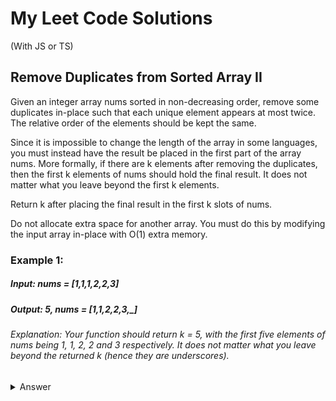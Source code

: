 # My Leet Code Solutions

(With JS or TS)

## Remove Duplicates from Sorted Array II
Given an integer array nums sorted in non-decreasing order, remove some duplicates in-place such that each unique element appears at most twice. The relative order of the elements should be kept the same.

Since it is impossible to change the length of the array in some languages, you must instead have the result be placed in the first part of the array nums. More formally, if there are k elements after removing the duplicates, then the first k elements of nums should hold the final result. It does not matter what you leave beyond the first k elements.

Return k after placing the final result in the first k slots of nums.

Do not allocate extra space for another array. You must do this by modifying the input array in-place with O(1) extra memory.

### Example 1:

##### Input: nums = [1,1,1,2,2,3]
##### Output: 5, nums = [1,1,2,2,3,_]
###### Explanation: Your function should return k = 5, with the first five elements of nums being 1, 1, 2, 2 and 3 respectively. It does not matter what you leave beyond the returned k (hence they are underscores).

<details>
<summary>Answer</summary>```
function removeDuplicates(nums) {
    if (nums.length === 0) return 0;
    
    let writeIndex = 1;  // Start from index 1 because index 0 is always valid
    let count = 1;       // Count the occurrences of the current number
    
    for (let i = 1; i < nums.length; i++) {
        if (nums[i] === nums[i - 1]) {
            count++;
        } else {
            count = 1;  // Reset count for a new element
        }
        
        if (count <= 2) {
            nums[writeIndex] = nums[i];
            writeIndex++;
        }
    }
    
    return writeIndex;
}```


## Jump Games II
You are given a 0-indexed array of integers nums of length n. You are initially positioned at nums[0].

Each element nums[i] represents the maximum length of a forward jump from index i. In other words, if you are at nums[i], you can jump to any nums[i + j] where:


Return the minimum number of jumps to reach nums[n - 1]. The test cases are generated such that you can reach nums[n - 1].

#### Example 1:

##### Input: nums = [2,3,1,1,4]
##### Output: 2
##### Explanation: The minimum number of jumps to reach the last index is 2. Jump 1 step from index 0 to 1, then 3 steps to the last index.

<details>
<summary>Answerrr</summary>
```const canJump = (nums) => {
    let farthest = 0;
    
    for (let i = 0; i <= farthest; i++) {
        farthest = Math.max(farthest, i + nums[i]);
        if (farthest >= nums.length - 1) return true;
    }
    
    return false;
};```
</details>
